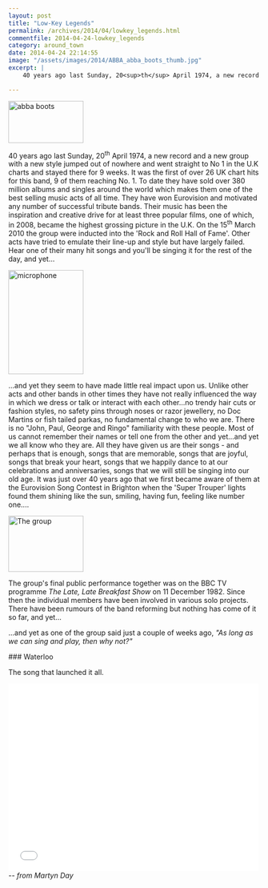 ```yaml
---
layout: post
title: "Low-Key Legends"
permalink: /archives/2014/04/lowkey_legends.html
commentfile: 2014-04-24-lowkey_legends
category: around_town
date: 2014-04-24 22:14:55
image: "/assets/images/2014/ABBA_abba_boots_thumb.jpg"
excerpt: |
    40 years ago last Sunday, 20<sup>th</sup> April 1974, a new record and a new group with a new style jumped out of nowhere and went straight to No 1 in the U.K charts and stayed there for 9 weeks. It was the first of over 26 UK chart hits for this band, 9 of them reaching No. 1.

---
```


<a href="/assets/images/2014/ABBA_abba_boots.jpg" title="See larger version of - abba boots"><img src="/assets/images/2014/ABBA_abba_boots_thumb.jpg" width="150" height="84" alt="abba boots" class="photo right" /></a>

40 years ago last Sunday, 20<sup>th</sup> April 1974, a new record and a new group with a new style jumped out of nowhere and went straight to No 1 in the U.K charts and stayed there for 9 weeks. It was the first of over 26 UK chart hits for this band, 9 of them reaching No. 1. To date they have sold over 380 million albums and singles around the world which makes them one of the best selling music acts of all time. They have won Eurovision and motivated any number of successful tribute bands. Their music has been the inspiration and creative drive for at least three popular films, one of which, in 2008, became the highest grossing picture in the U.K. On the 15<sup>th</sup> March 2010 the group were inducted into the 'Rock and Roll Hall of Fame'. Other acts have tried to emulate their line-up and style but have largely failed. Hear one of their many hit songs and you'll be singing it for the rest of the day, and yet...

<a href="/assets/images/2014/ABBA_Microphone.jpg" title="See larger version of - microphone"><img src="/assets/images/2014/ABBA_Microphone_thumb.jpg" width="150" height="208" alt="microphone" class="photo right" /></a>

...and yet they seem to have made little real impact upon us. Unlike other acts and other bands in other times they have not really influenced the way in which we dress or talk or interact with each other...no trendy hair cuts or fashion styles, no safety pins through noses or razor jewellery, no Doc Martins or fish tailed parkas, no fundamental change to who we are. There is no "John, Paul, George and Ringo" familiarity with these people. Most of us cannot remember their names or tell one from the other and yet...and yet we all know who they are. All they have given us are their songs - and perhaps that is enough, songs that are memorable, songs that are joyful, songs that break your heart, songs that we happily dance to at our celebrations and anniversaries, songs that we will still be singing into our old age. It was just over 40 years ago that we first became aware of them at the Eurovision Song Contest in Brighton when the 'Super Trouper' lights found them shining like the sun, smiling, having fun, feeling like number one....

<a href="/assets/images/2014/ABBA_The_group.jpg" title="See larger version of - The group"><img src="/assets/images/2014/ABBA_The_group_thumb.jpg" width="150" height="112" alt="The group" class="photo right" /></a>

The group's final public performance together was on the BBC TV programme *The Late, Late Breakfast Show* on 11 December 1982. Since then the individual members have been involved in various solo projects. There have been rumours of the band reforming but nothing has come of it so far, and yet...

...and yet as one of the group said just a couple of weeks ago, <em>"As long as we can sing and play, then why not?"</em>

<div markdown="1" class="box">
### Waterloo

The song that launched it all.

<iframe width="500" height="375" src="//www.youtube-nocookie.com/embed/Sj_9CiNkkn4?rel=0" frameborder="0" allowfullscreen>
</iframe>
</div>
<cite>-- from Martyn Day</cite>
